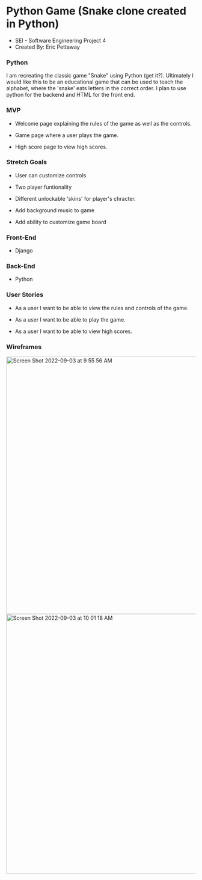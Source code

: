 # Python Game (Snake clone created in Python)
- SEI - Software Engineering Project 4
- Created By: Eric Pettaway
  
### Python
I am recreating the classic game "Snake" using Python (get it?).  Ultimately I would like this to be an educational game that can be used to teach the alphabet, where the 'snake' eats letters in the correct order.  I plan to use python for the backend and HTML for the front end.

### MVP

- Welcome page explaining the rules of the game as well as the controls.

- Game page where a user plays the game.

- High score page to view high scores.

### Stretch Goals

- User can customize controls

- Two player funtionality

- Different unlockable 'skins' for player's chracter.

- Add background music to game

- Add ability to customize game board

### Front-End

- Django

### Back-End

- Python

### User Stories

- As a user I want to be able to view the rules and controls of the game.

- As a user I want to be able to play the game.

- As a user I want to be able to view high scores.

### Wireframes

<img width="685" alt="Screen Shot 2022-09-03 at 9 55 56 AM" src="https://user-images.githubusercontent.com/101517274/188995179-c20033e2-29a4-40a4-a513-41ad8d874392.png">
<img width="692" alt="Screen Shot 2022-09-03 at 10 01 18 AM" src="https://user-images.githubusercontent.com/101517274/188995184-b0d88b1a-43ed-445f-bda8-bf55429e1eb7.png">

